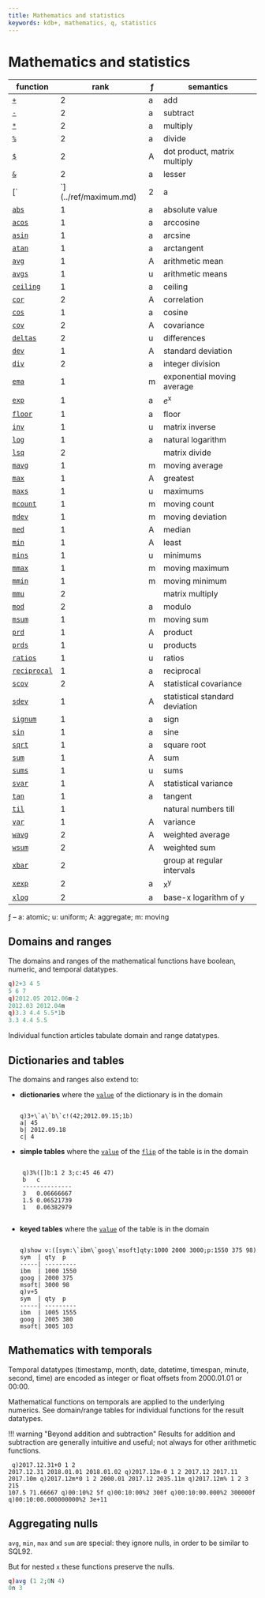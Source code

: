 ```yaml
---
title: Mathematics and statistics
keywords: kdb+, mathematics, q, statistics
---
```



# Mathematics and statistics


function                           | rank | ƒ | semantics
-----------------------------------|------|---|--------------------------
[`+`](../ref/add.md)               | 2    | a | add
[`-`](../ref/subtract.md)          | 2    | a | subtract
[`*`](../ref/multiply.md)          | 2    | a | multiply
[`%`](../ref/divide.md)            | 2    | a | divide
[`$`](../ref/mmu.md)               | 2    | A | dot product, matrix multiply
[`&`](../ref/minimum.md)           | 2    | a | lesser
[`|`](../ref/maximum.md)           | 2    | a | greater
[`abs`](../ref/abs.md)             | 1    | a | absolute value
[`acos`](../ref/cos.md#acos)       | 1    | a | arccosine
[`asin`](../ref/sin.md#asin)       | 1    | a | arcsine
[`atan`](../ref/tan.md#atan)       | 1    | a | arctangent
[`avg`](../ref/avg.md#avg)         | 1    | A | arithmetic mean
[`avgs`](../ref/avg.md#avgs)       | 1    | u | arithmetic means
[`ceiling`](../ref/ceiling.md)     | 1    | a | ceiling
[`cor`](../ref/cor.md)             | 2    | A | correlation
[`cos`](../ref/cos.md)             | 1    | a | cosine
[`cov`](../ref/cov.md)             | 2    | A | covariance
[`deltas`](../ref/deltas.md)       | 2    | u | differences
[`dev`](../ref/dev.md#dv)          | 1    | A | standard deviation
[`div`](../ref/div.md)             | 2    | a | integer division
[`ema`](../ref/ema.md)             | 1    | m | exponential moving average
[`exp`](../ref/exp.md#exp)         | 1    | a | _e_<sup>x</sup>
[`floor`](../ref/floor.md)         | 1    | a | floor
[`inv`](../ref/inv.md)             | 1    | u | matrix inverse
[`log`](../ref/log.md#log)         | 1    | a | natural logarithm
[`lsq`](../ref/lsq.md)             | 2    |   | matrix divide
[`mavg`](../ref/avg.md#mavg)       | 1    | m | moving average
[`max`](../ref/max.md#max)         | 1    | A | greatest
[`maxs`](../ref/max.md#maxs)       | 1    | u | maximums
[`mcount`](../ref/count.md#mcount) | 1    | m | moving count
[`mdev`](../ref/dev.md#mdev)       | 1    | m | moving deviation
[`med`](../ref/med.md)             | 1    | A | median
[`min`](../ref/min.md#min)         | 1    | A | least
[`mins`](../ref/min.md#mins)       | 1    | u | minimums
[`mmax`](../ref/max.md#mmax)       | 1    | m | moving maximum
[`mmin`](../ref/min.md#mmin)       | 1    | m | moving minimum
[`mmu`](../ref/mmu.md)             | 2    |   | matrix multiply
[`mod`](../ref/mod.md)             | 2    | a | modulo
[`msum`](../ref/sum.md#msum)       | 1    | m | moving sum
[`prd`](../ref/prd.md)             | 1    | A | product
[`prds`](../ref/prd.md#prds)       | 1    | u | products
[`ratios`](../ref/ratios.md)       | 1    | u | ratios
[`reciprocal`](../ref/log.md)      | 1    | a | reciprocal
[`scov`](../ref/cov.md#scov)       | 2    | A | statistical covariance
[`sdev`](../ref/dev.md#sdev)       | 1    | A | statistical standard deviation
[`signum`](../ref/signum.md)       | 1    | a | sign
[`sin`](../ref/sin.md)             | 1    | a | sine
[`sqrt`](../ref/sqrt.md)           | 1    | a | square root
[`sum`](../ref/sum.md)             | 1    | A | sum
[`sums`](../ref/sum.md#sums)       | 1    | u | sums
[`svar`](../ref/var.md#svar)       | 1    | A | statistical variance
[`tan`](../ref/tan.md)             | 1    | a | tangent
[`til`](../ref/til.md)             | 1    |   | natural numbers till
[`var`](../ref/var.md#var)         | 1    | A | variance
[`wavg`](../ref/avg.md#wavg)       | 2    | A | weighted average
[`wsum`](../ref/sum.md#wsum)       | 2    | A | weighted sum
[`xbar`](../ref/xbar.md)           | 2    |   | group at regular intervals
[`xexp`](../ref/exp.md#xexp)       | 2    | a | x<sup>y</sup>
[`xlog`](../ref/log.md#xlog)       | 2    | a | base-x logarithm of y


ƒ – a: atomic; u: uniform; A: aggregate; m: moving


## Domains and ranges

The domains and ranges of the mathematical functions have boolean, numeric, and temporal datatypes.
```q
q)2+3 4 5
5 6 7
q)2012.05 2012.06m-2
2012.03 2012.04m
q)3.3 4.4 5.5*1b
3.3 4.4 5.5
```
Individual function articles tabulate domain and range datatypes.


## Dictionaries and tables

The domains and ranges also extend to: 

-   **dictionaries** where the [`value`](../ref/value.md) of the dictionary is in the domain
    <pre><code class="language-q">
    q)3+\`a\`b\`c!(42;2012.09.15;1b)
    a| 45
    b| 2012.09.18
    c| 4
    </code></pre>
-   **simple tables** where the [`value`](../ref/value.md) of the [`flip`](../ref/flip.md) of the table is in the domain
<pre><code class="language-q">
    q)3%([]b:1 2 3;c:45 46 47)
    b   c
    --------------
    3   0.06666667
    1.5 0.06521739
    1   0.06382979
    </code></pre>
-   **keyed tables** where the [`value`](../ref/value.md) of the table is in the domain
    <pre><code class="language-q">
    q)show v:([sym:\`ibm\`goog\`msoft]qty:1000 2000 3000;p:1550 375 98)
    sym  | qty  p
    -----| ---------
    ibm  | 1000 1550
    goog | 2000 375
    msoft| 3000 98
    q)v+5
    sym  | qty  p
    -----| ---------
    ibm  | 1005 1555
    goog | 2005 380
    msoft| 3005 103
    </code></pre>



## Mathematics with temporals

Temporal datatypes (timestamp, month, date, datetime, timespan, minute, second, time) are encoded as integer or float offsets from 2000.01.01 or 00:00.

Mathematical functions on temporals are applied to the underlying numerics. See domain/range tables for individual functions for the result datatypes. 

!!! warning "Beyond addition and subtraction"
    Results for addition and subtraction are generally intuitive and useful; not always for other arithmetic functions.
    <pre><code class="language-q">
    q)2017.12.31+0 1 2
    2017.12.31 2018.01.01 2018.01.02
    q)2017.12m-0 1 2
    2017.12 2017.11 2017.10m
    q)2017.12m*0 1 2
    2000.01 2017.12 2035.11m
    q)2017.12m% 1 2 3
    215 107.5 71.66667
    q)00:10%2
    5f
    q)00:10:00%2
    300f
    q)00:10:00.000%2
    300000f
    q)00:10:00.000000000%2
    3e+11
    </code></pre>


## Aggregating nulls

`avg`, `min`, `max` and `sum` are special: they ignore nulls, in order to be similar to SQL92.
<!-- FIXME 
    test for mins and maxs 
    note on individual pages
-->
But for nested `x` these functions preserve the nulls.

```q
q)avg (1 2;0N 4)
0n 3
```
